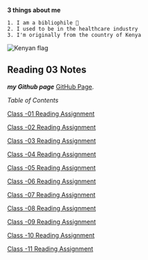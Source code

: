   **3 things about me**
     
    1. I am a bibliophile 📖
    2. I used to be in the healthcare industry
    3. I'm originally from the country of Kenya
    
   ![Kenyan flag](https://media.istockphoto.com/vectors/female-hand-gently-holds-small-kenya-flag-holiday-design-element-on-vector-id1284342309?k=20&m=1284342309&s=170667a&w=0&h=5LUIdfWStSMWnMt1Zwwvkly2jSYXeHKqQM1mTPHk7sM= )
 
## Reading 03 Notes


***my Github page*** [GitHub Page](https://github.com/mariaka86).

*Table of Contents*

[Class -01 Reading Assignment](Reading-01.md)

[Class -02 Reading Assignment](Reading-02.md)

[Class -03 Reading Assignment](Reading-03.md)

[Class -04 Reading Assignment](Reading-04.md)

[Class -05 Reading Assignment](Reading-05.md)

[Class -06 Reading Assignment](Reading-06.md)

[Class -07 Reading Assignment](Reading-07.md)

[Class -08 Reading Assignment](Reading-08.md)

[Class -09 Reading Assignment](Reading-09.md)

[Class -10 Reading Assignment](Reading-10.md)

[Class -11 Reading Assignment](Reading-11.md)
